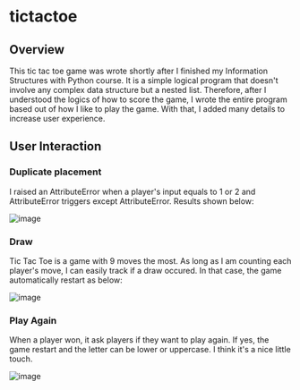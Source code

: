 # tictactoe

## Overview
This tic tac toe game was wrote shortly after I finished my Information Structures with Python course. It is a simple logical program that doesn't involve any complex data structure but a nested list. Therefore, after I understood the logics of how to score the game, I wrote the entire program based out of how I like to play the game. With that, I added many details to increase user experience.

## User Interaction

### Duplicate placement
I raised an AttributeError when a player's input equals to 1 or 2 and AttributeError triggers except AttributeError. Results shown below:
  
![image](https://user-images.githubusercontent.com/84875731/149072117-b09a4d9c-292e-483d-8137-63004a02a16b.png)

### Draw
Tic Tac Toe is a game with 9 moves the most. As long as I am counting each player's move, I can easily track if a draw occured. In that case, the game automatically restart as below:

![image](https://user-images.githubusercontent.com/84875731/149072558-c088e6dd-e70c-4e1e-8457-c38c2d167eeb.png)

### Play Again
When a player won, it ask players if they want to play again. If yes, the game restart and the letter can be lower or uppercase. I think it's a nice little touch.

![image](https://user-images.githubusercontent.com/84875731/149072660-7638c1f1-a15a-4e50-986e-f23f31882be0.png)



